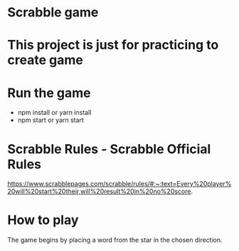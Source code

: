 # Scrabble game 
# This project is just for practicing to create game 

# Run the game  

 - npm install  or yarn install
 - npm start or yarn start

# Scrabble Rules - Scrabble Official Rules

https://www.scrabblepages.com/scrabble/rules/#:~:text=Every%20player%20will%20start%20their,will%20result%20in%20no%20score.

# How to play

The game begins by placing a word from the star in the chosen direction.


 